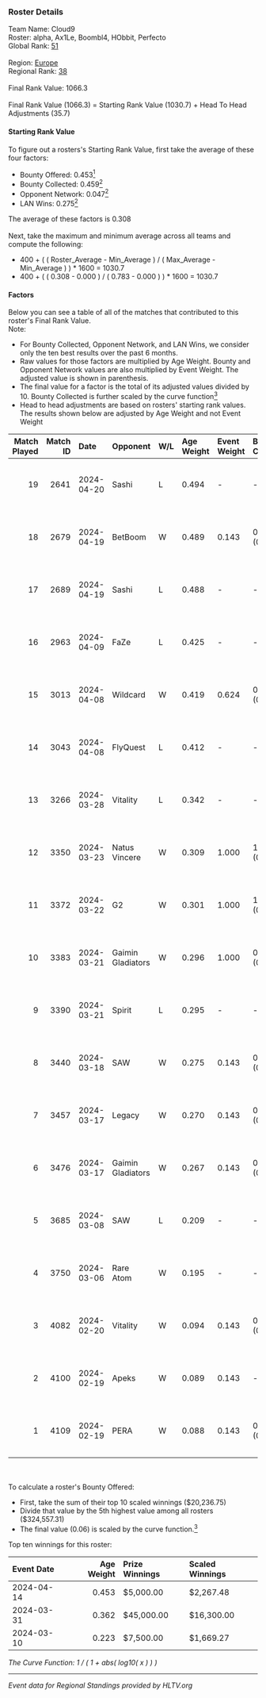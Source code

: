### Roster Details<br />
Team Name: Cloud9<br />
Roster: alpha, Ax1Le, Boombl4, HObbit, Perfecto<br />
Global Rank: [51](../standings_global.md)<br />
<br />
Region: [Europe]( ../standings_europe.md)<br />
Regional Rank: [38]( ../standings_europe.md)<br />
<br />
Final Rank Value:  1066.3<br />
<br />
Final Rank Value (1066.3) = Starting Rank Value (1030.7) + Head To Head Adjustments (35.7)<br />

#### Starting Rank Value<br />
To figure out a rosters's Starting Rank Value, first take the average of these four factors:<br />
- Bounty Offered: 0.453[<sup>1</sup>](#table2)
- Bounty Collected: 0.459[<sup>2</sup>](#table1)
- Opponent Network: 0.047[<sup>2</sup>](#table1)
- LAN Wins: 0.275[<sup>2</sup>](#table1)

The average of these factors is 0.308<br />
<br />
Next, take the maximum and minimum average across all teams and compute the following:<br />
- 400 + ( ( Roster_Average - Min_Average ) / ( Max_Average - Min_Average ) ) * 1600 = 1030.7
- 400 + ( ( 0.308 - 0.000 ) / ( 0.783 - 0.000 ) ) * 1600 = 1030.7


#### Factors<br />
Below you can see a table of all of the matches that contributed to this roster's Final Rank Value.<br />
Note:<br />

- For Bounty Collected, Opponent Network, and LAN Wins, we consider only the ten best results over the past 6 months.
- Raw values for those factors are multiplied by Age Weight. Bounty and Opponent Network values are also multiplied by Event Weight. The adjusted value is shown in parenthesis.
- The final value for a factor is the total of its adjusted values divided by 10. Bounty Collected is further scaled by the curve function[<sup>3</sup>](#curveFunction)
- Head to head adjustments are based on rosters' starting rank values. The results shown below are adjusted by Age Weight and not Event Weight
<span id="table1"></span><br />


| Match Played | Match ID | Date       | Opponent          | W/L | Age Weight | Event Weight | Bounty Collected | Opponent Network | LAN Wins  | H2H Adj. | Roster                                       |
| -: | -: | :- | :- | :- | :- | :- | :- | :- | :- | -: | :- |
|           19 |     2641 | 2024-04-20 | Sashi             | L   | 0.494      | -            | -                | -                | -         |    -6.45 | alpha, Ax1Le, Boombl4, HObbit, Perfecto      |
|           18 |     2679 | 2024-04-19 | BetBoom           | W   | 0.489      | 0.143        | 0.251 (0.018)    | 0.542 (0.038)    | -         |    13.42 | alpha, Ax1Le, Boombl4, HObbit, Perfecto      |
|           17 |     2689 | 2024-04-19 | Sashi             | L   | 0.488      | -            | -                | -                | -         |    -6.34 | alpha, Ax1Le, Boombl4, HObbit, Perfecto      |
|           16 |     2963 | 2024-04-09 | FaZe              | L   | 0.425      | -            | -                | -                | -         |    -0.39 | Ax1Le, Boombl4, electroNic, HObbit, Perfecto |
|           15 |     3013 | 2024-04-08 | Wildcard          | W   | 0.419      | 0.624        | 0.006 (0.001)    | -                | 1 (0.419) |     0.72 | Ax1Le, Boombl4, electroNic, HObbit, Perfecto |
|           14 |     3043 | 2024-04-08 | FlyQuest          | L   | 0.412      | -            | -                | -                | -         |    -4.84 | Ax1Le, Boombl4, electroNic, HObbit, Perfecto |
|           13 |     3266 | 2024-03-28 | Vitality          | L   | 0.342      | -            | -                | -                | -         |    -0.14 | Ax1Le, Boombl4, electroNic, HObbit, Perfecto |
|           12 |     3350 | 2024-03-23 | Natus Vincere     | W   | 0.309      | 1.000        | 1.000 (0.309)    | 0.331 (0.102)    | 1 (0.309) |     9.68 | Ax1Le, Boombl4, electroNic, HObbit, Perfecto |
|           11 |     3372 | 2024-03-22 | G2                | W   | 0.301      | 1.000        | 1.000 (0.301)    | 0.498 (0.150)    | 1 (0.301) |     9.42 | Ax1Le, Boombl4, electroNic, HObbit, Perfecto |
|           10 |     3383 | 2024-03-21 | Gaimin Gladiators | W   | 0.296      | 1.000        | 0.038 (0.011)    | 0.351 (0.104)    | 1 (0.296) |     3.93 | Ax1Le, Boombl4, electroNic, HObbit, Perfecto |
|            9 |     3390 | 2024-03-21 | Spirit            | L   | 0.295      | -            | -                | -                | -         |    -0.08 | Ax1Le, Boombl4, electroNic, HObbit, Perfecto |
|            8 |     3440 | 2024-03-18 | SAW               | W   | 0.275      | 0.143        | 0.105 (0.004)    | 0.540 (0.021)    | 1 (0.275) |     5.93 | Ax1Le, Boombl4, electroNic, HObbit, Perfecto |
|            7 |     3457 | 2024-03-17 | Legacy            | W   | 0.270      | 0.143        | 0.122 (0.005)    | 0.643 (0.025)    | 1 (0.270) |     4.14 | Ax1Le, Boombl4, electroNic, HObbit, Perfecto |
|            6 |     3476 | 2024-03-17 | Gaimin Gladiators | W   | 0.267      | 0.143        | 0.038 (0.001)    | 0.351 (0.013)    | 1 (0.267) |     3.52 | Ax1Le, Boombl4, electroNic, HObbit, Perfecto |
|            5 |     3685 | 2024-03-08 | SAW               | L   | 0.209      | -            | -                | -                | -         |    -2.09 | Ax1Le, Boombl4, electroNic, HObbit, Perfecto |
|            4 |     3750 | 2024-03-06 | Rare Atom         | W   | 0.195      | -            | -                | -                | -         |     0.37 | Ax1Le, Boombl4, electroNic, HObbit, Perfecto |
|            3 |     4082 | 2024-02-20 | Vitality          | W   | 0.094      | 0.143        | 0.649 (0.009)    | 0.383 (0.005)    | 1 (0.094) |     2.94 | Ax1Le, Boombl4, electroNic, HObbit, Perfecto |
|            2 |     4100 | 2024-02-19 | Apeks             | W   | 0.089      | 0.143        | -                | 0.166 (0.002)    | 1 (0.089) |     0.92 | Ax1Le, Boombl4, electroNic, HObbit, Perfecto |
|            1 |     4109 | 2024-02-19 | PERA              | W   | 0.088      | 0.143        | 0.048 (0.001)    | 0.453 (0.006)    | 1 (0.088) |     0.99 | Ax1Le, Boombl4, electroNic, HObbit, Perfecto |

<br />
<span id="table2"></span><br />
To calculate a roster's Bounty Offered:<br />

- First, take the sum of their top 10 scaled winnings ($20,236.75)
- Divide that value by the 5th highest value among all rosters ($324,557.31)
- The final value (0.06) is scaled by the curve function.[<sup>3</sup>](#curveFunction)

Top ten winnings for this roster:<br />

| Event Date | Age Weight | Prize Winnings | Scaled Winnings |
| :- | -: | :- | :- |
| 2024-04-14 |      0.453 | $5,000.00      | $2,267.48       |
| 2024-03-31 |      0.362 | $45,000.00     | $16,300.00      |
| 2024-03-10 |      0.223 | $7,500.00      | $1,669.27       |


<span id="curveFunction"></span>_The Curve Function: 1 / ( 1 + abs( log10( x ) ) )_<br />

---
_Event data for Regional Standings provided by HLTV.org_<br />
